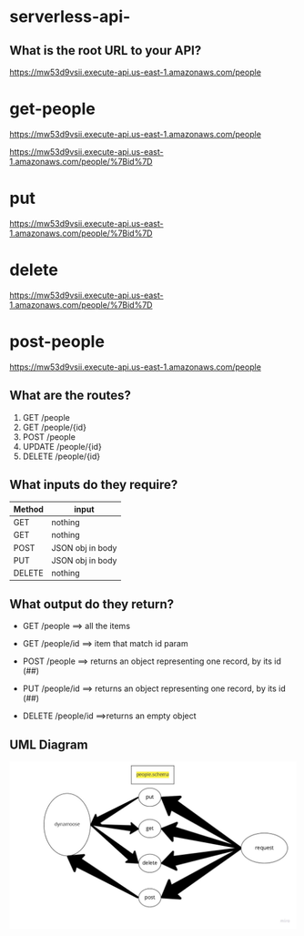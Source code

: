 # serverless-api-
## What is the root URL to your API?

https://mw53d9vsii.execute-api.us-east-1.amazonaws.com/people

# get-people

https://mw53d9vsii.execute-api.us-east-1.amazonaws.com/people

https://mw53d9vsii.execute-api.us-east-1.amazonaws.com/people/%7Bid%7D

# put

https://mw53d9vsii.execute-api.us-east-1.amazonaws.com/people/%7Bid%7D

# delete

https://mw53d9vsii.execute-api.us-east-1.amazonaws.com/people/%7Bid%7D

# post-people

https://mw53d9vsii.execute-api.us-east-1.amazonaws.com/people





## What are the routes?

1. GET /people
2. GET /people/{id}
3. POST /people
4. UPDATE /people/{id}
5. DELETE /people/{id}

## What inputs do they require?

| Method | input            |
| ------ | ---------------- |
| GET    | nothing          |
| GET    | nothing          |
| POST   | JSON obj in body |
| PUT    | JSON obj in body |
| DELETE | nothing          |

## What output do they return?

- GET /people ==> all the items
- GET /people/id ==> item that match id param
- POST /people ==> returns an object representing one record, by its id (##)
- PUT /people/id ==> returns an object representing one record, by its id (##)

- DELETE /people/id ==>returns an empty object

## UML Diagram

![UML](/1.jpg)
